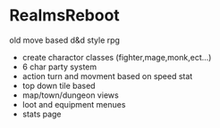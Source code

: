 # RealmsReboot
old move based d&d style rpg
- create charactor classes (fighter,mage,monk,ect...)
- 6 char party system
- action turn and movment based on speed stat
- top down tile based
- map/town/dungeon views
- loot and equipment menues
- stats page
